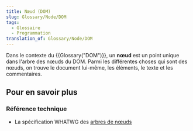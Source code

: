 ```yaml
---
title: Nœud (DOM)
slug: Glossary/Node/DOM
tags:
  - Glossaire
  - Programmation
translation_of: Glossary/Node/DOM
---
```

Dans le contexte du {{Glossary("DOM")}}, un **nœud** est un point unique dans l'arbre des nœuds du DOM. Parmi les différentes choses qui sont des nœuds, on trouve le document lui-même, les éléments, le texte et les commentaires.

## Pour en savoir plus

### Référence technique

- La spécification WHATWG des [arbres de nœuds](https://dom.spec.whatwg.org/#concept-node)
